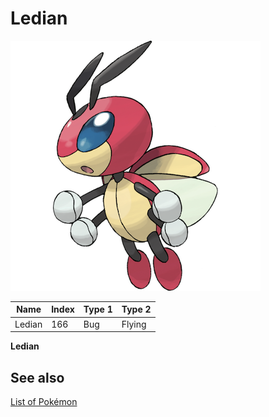 # Ledian


![Ledian](images/166.png)

| **Name** | **Index** | **Type 1** | **Type 2** |
|----|----|----|----|
| Ledian | 166 | Bug | Flying  |

**Ledian** 

## See also

[List of Pokémon](../pokemon.md)
